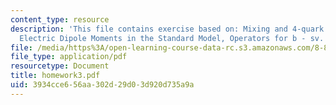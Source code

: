 ```yaml
---
content_type: resource
description: 'This file contains exercise based on: Mixing and 4-quark Operators,
  Electric Dipole Moments in the Standard Model, Operators for b - sv.'
file: /media/https%3A/open-learning-course-data-rc.s3.amazonaws.com/8-851-strong-interactions-effective-field-theories-of-qcd-spring-2006/3934cce656aa302d29d03d920d735a9a_homework3.pdf
file_type: application/pdf
resourcetype: Document
title: homework3.pdf
uid: 3934cce6-56aa-302d-29d0-3d920d735a9a
---
```

